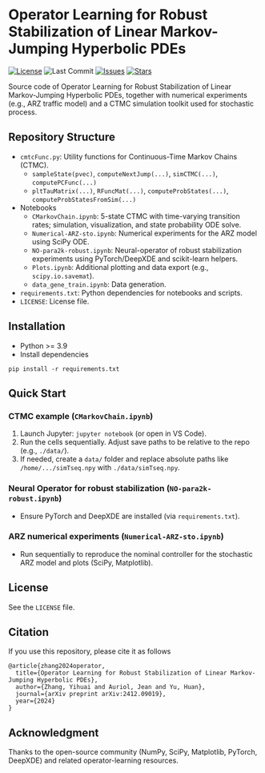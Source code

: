 # Operator Learning for Robust Stabilization of Linear Markov-Jumping Hyperbolic PDEs

[![License](https://img.shields.io/github/license/curryzyang/NeuralOperator4RobustStabilizationHyperbolicPDEs)](LICENSE)
![Last Commit](https://img.shields.io/github/last-commit/curryzyang/NeuralOperator4RobustStabilizationHyperbolicPDEs)
[![Issues](https://img.shields.io/github/issues/curryzyang/NeuralOperator4RobustStabilizationHyperbolicPDEs)](https://github.com/curryzyang/NeuralOperator4RobustStabilizationHyperbolicPDEs/issues)
[![Stars](https://img.shields.io/github/stars/curryzyang/NeuralOperator4RobustStabilizationHyperbolicPDEs?style=social)](https://github.com/curryzyang/NeuralOperator4RobustStabilizationHyperbolicPDEs/stargazers)

Source code of Operator Learning for Robust Stabilization of Linear Markov-Jumping Hyperbolic PDEs, together with numerical experiments (e.g., ARZ traffic model) and a CTMC simulation toolkit used for stochastic process.

## Repository Structure
- `cmtcFunc.py`: Utility functions for Continuous-Time Markov Chains (CTMC).
  - `sampleState(pvec)`, `computeNextJump(...)`, `simCTMC(...)`, `computePCFunc(...)`
  - `pltTauMatrix(...)`, `RFuncMat(...)`, `computeProbStates(...)`, `computeProbStatesFromSim(...)`
- Notebooks
  - `CMarkovChain.ipynb`: 5-state CTMC with time-varying transition rates; simulation, visualization, and state probability ODE solve.
  - `Numerical-ARZ-sto.ipynb`: Numerical experiments for the ARZ model using SciPy ODE.
  - `NO-para2k-robust.ipynb`: Neural-operator of robust stabilization experiments using PyTorch/DeepXDE and scikit-learn helpers.
  - `Plots.ipynb`: Additional plotting and data export (e.g., `scipy.io.savemat`).
  - `data_gene_train.ipynb`: Data generation.
- `requirements.txt`: Python dependencies for notebooks and scripts.
- `LICENSE`: License file.

## Installation
- Python >= 3.9
- Install dependencies

```
pip install -r requirements.txt
```

## Quick Start
### CTMC example (`CMarkovChain.ipynb`)
1. Launch Jupyter: `jupyter notebook` (or open in VS Code).
2. Run the cells sequentially. Adjust save paths to be relative to the repo (e.g., `./data/`).
3. If needed, create a `data/` folder and replace absolute paths like `/home/.../simTseq.npy` with `./data/simTseq.npy`.

### Neural Operator for robust stabilization (`NO-para2k-robust.ipynb`)
- Ensure PyTorch and DeepXDE are installed (via `requirements.txt`).

### ARZ numerical experiments (`Numerical-ARZ-sto.ipynb`)
- Run sequentially to reproduce the nominal controller for the stochastic ARZ model and plots (SciPy, Matplotlib).

## License
See the `LICENSE` file.

## Citation
If you use this repository, please cite it as follows

```
@article{zhang2024operator,
  title={Operator Learning for Robust Stabilization of Linear Markov-Jumping Hyperbolic PDEs},
  author={Zhang, Yihuai and Auriol, Jean and Yu, Huan},
  journal={arXiv preprint arXiv:2412.09019},
  year={2024}
}
```

## Acknowledgment
Thanks to the open-source community (NumPy, SciPy, Matplotlib, PyTorch, DeepXDE) and related operator-learning resources.
